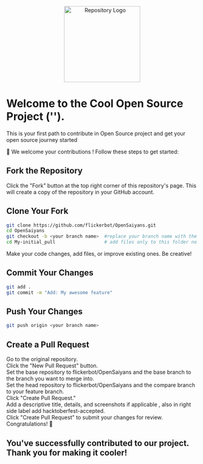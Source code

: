<p align="center">
  <img src="https://github.com/05-kush/OpenSaiyans/blob/main/Assets/peakpx%20(9).jpg" alt="Repository Logo" width="200" />
</p>


# Welcome to the Cool Open Source Project ('').


This is your first path to contribute in Open Source project and get your open source journey started 

🚀 We welcome your contributions ! Follow these steps to get started:

## Fork the Repository

Click the "Fork" button at the top right corner of this repository's page. This will create a copy of the repository in your GitHub account.

## Clone Your Fork

```bash
git clone https://github.com/flickerbot/OpenSaiyans.git
cd OpenSaiyans
git checkout -b <your branch name>  #replace your branch name with the name you want without <>
cd My-initial_pull                  # add files only to this folder no other files will be accepted

```

Make your code changes, add files, or improve existing ones. Be creative! 

## Commit Your Changes

```bash
git add .
git commit -m "Add: My awesome feature"
```

## Push Your Changes

```bash
git push origin <your branch name>

```



## Create a Pull Request

Go to the original repository. <br>
Click the "New Pull Request" button. <br>
Set the base repository to flickerbot/OpenSaiyans and the base branch to the branch you want to merge into. <br>
Set the head repository to flickerbot/OpenSaiyans and the compare branch to your feature branch. <br>
Click "Create Pull Request." <br>
Add a descriptive title, details, and screenshots if applicable , also in right side label add hacktoberfest-accepted. <br>
Click "Create Pull Request" to submit your changes for review. <br>
Congratulations! 🎉 <br>

## You've successfully contributed to our project. Thank you for making it cooler!
